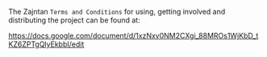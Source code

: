 The Zajntan `Terms and Conditions` for using, getting involved and distributing the project can be found at:

https://docs.google.com/document/d/1xzNxv0NM2CXgi_88MROs1WjKbD_tKZ6ZPTgQlyEkbbI/edit

